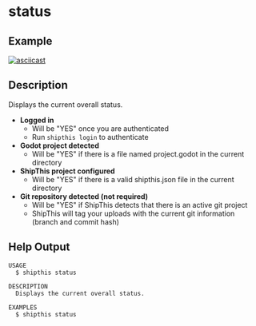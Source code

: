 # status

## Example

[![asciicast](https://asciinema.org/a/GsqLxzyvFApORKUDfJl5DsNo7.svg)](https://asciinema.org/a/GsqLxzyvFApORKUDfJl5DsNo7)

## Description

Displays the current overall status.

- **Logged in**
  - Will be "YES" once you are authenticated
  - Run `shipthis login` to authenticate
- **Godot project detected**
  - Will be "YES" if there is a file named project.godot in the current directory
- **ShipThis project configured**
  - Will be "YES" if there is a valid shipthis.json file in the current directory
- **Git repository detected (not required)**
  - Will be "YES" if ShipThis detects that there is an active git project
  - ShipThis will tag your uploads with the current git information (branch and commit hash)

## Help Output

```
USAGE
  $ shipthis status

DESCRIPTION
  Displays the current overall status.

EXAMPLES
  $ shipthis status
```